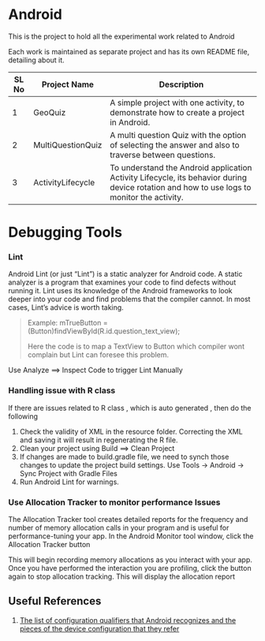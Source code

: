 # Android

This is the project to hold all the experimental work related to Android

Each work is maintained as separate project and has its own README file, detailing about it.



| SL No | Project Name      | Description                              |
| ----- | ----------------- | ---------------------------------------- |
| 1     | GeoQuiz           | A simple project with one activity, to demonstrate how to create a project in Android. |
| 2     | MultiQuestionQuiz | A multi question Quiz with the option of selecting the answer and also to traverse between questions. |
| 3     | ActivityLifecycle | To understand the Android application Activity Lifecycle, its behavior during device rotation and how to use logs to monitor the activity. |



#  Debugging Tools

### Lint

Android Lint (or just “Lint”) is a static analyzer for Android code. A static analyzer is a program that examines your code to find defects without running it. Lint uses its knowledge of the Android frameworks to look deeper into your code and find problems that the compiler cannot. In most cases, Lint’s advice is worth taking.

> Example: mTrueButton = (Button)findViewById(R.id.question_text_view); 
>
> Here the code is to map a TextView to Button which compiler wont complain but Lint can foresee this problem.

Use Analyze ==> Inspect Code to trigger Lint Manually

### Handling issue with R class

If there are issues related to R class , which is auto generated , then do the following

1. Check the validity of XML in the resource folder.  Correcting the XML and saving it will result in regenerating the R file.
2. Clean your project using Build ==> Clean Project
3. If changes are made to build.gradle file, we need to synch those changes to update the project build settings. Use Tools → Android → Sync Project with Gradle Files
4. Run Android Lint for warnings.

### Use Allocation Tracker to monitor performance Issues

The Allocation Tracker tool creates detailed reports for the frequency and number of memory allocation calls in your program and is useful for performance-tuning your app. In the Android Monitor tool window, click the Allocation Tracker button

This will begin recording memory allocations as you interact with your app. Once you have performed the interaction you are profiling, click the button again to stop allocation tracking. This will display the allocation report

## Useful References

1. [The list of configuration qualifiers that Android recognizes and the pieces of the device configuration that they refer](developer.android.com/guide/topics/resources/providing-resources.html)

   ​

